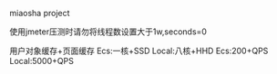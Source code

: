 miaosha project

使用jmeter压测时请勿将线程数设置大于1w,seconds=0



用户对象缓存+页面缓存
Ecs:一核+SSD
Local:八核+HHD
Ecs:200+QPS
Local:5000+QPS 